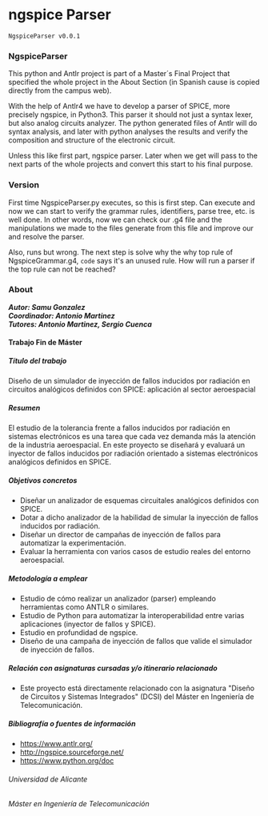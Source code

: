 # ngspice Parser

`NgspiceParser v0.0.1`

### NgspiceParser

This python and Antlr project is part of a Master´s Final Project that specified the whole project in the About Section
(in Spanish cause is copied directly from the campus web). 

With the help of Antlr4 we have to develop a parser of SPICE, more precisely ngspice, in Python3. This parser it should
not just a syntax lexer, but also analog circuits analyzer. The python generated files of Antlr will do syntax analysis,
 and later with python analyses the results and verify the composition and structure of the electronic circuit.  
 
Unless this like first part, ngspice parser. Later when we get will pass to the next parts of the whole projects and 
convert this start to his final purpose.

### Version

First time NgspiceParser.py executes, so this is first step. Can execute and now we can start to verify the grammar 
rules, identifiers, parse tree, etc. is well done. In other words, now we can check our .g4 file and the manipulations 
we made to the files generate from this file and improve our and resolve the parser.

Also, runs but wrong. The next step is solve why the why top rule of NgspiceGrammar.g4, `code` says it's an unused rule.
How will run a parser if the top rule can not be reached?

### About

***Autor: Samu Gonzalez***\
***Coordinador: Antonio Martinez***\
***Tutores: Antonio Martinez, Sergio Cuenca***

#### Trabajo Fin de Máster

##### Título del trabajo
Diseño de un simulador de inyección de fallos inducidos por radiación en circuitos
analógicos definidos con SPICE: aplicación al sector aeroespacial

##### Resumen

El estudio de la tolerancia frente a fallos inducidos por radiación en sistemas electrónicos es una tarea que cada vez demanda más la atención de la industria aeroespacial.
En este proyecto se diseñará y evaluará un inyector de fallos inducidos por radiación orientado a sistemas electrónicos analógicos definidos en SPICE.

##### Objetivos concretos

- Diseñar un analizador de esquemas circuitales analógicos definidos con SPICE.
- Dotar a dicho analizador de la habilidad de simular la inyección de fallos inducidos por radiación.
- Diseñar un director de campañas de inyección de fallos para automatizar la experimentación.
- Evaluar la herramienta con varios casos de estudio reales del entorno aeroespacial.


##### Metodología a emplear

- Estudio de cómo realizar un analizador (parser) empleando herramientas como ANTLR o similares.
- Estudio de Python para automatizar la interoperabilidad entre varias aplicaciones (inyector de fallos y SPICE).
- Estudio en profundidad de ngspice.
- Diseño de una campaña de inyección de fallos que valide el simulador de inyección de fallos.

##### Relación con asignaturas cursadas y/o itinerario relacionado

- Este proyecto está directamente relacionado con la asignatura "Diseño de Circuitos y Sistemas Integrados" (DCSI) del Máster en Ingeniería de Telecomunicación.

##### Bibliografía o fuentes de información

- https://www.antlr.org/
- http://ngspice.sourceforge.net/
- https://www.python.org/doc

###### *Universidad de Alicante*
###### *Máster en Ingeniería de Telecomunicación*

